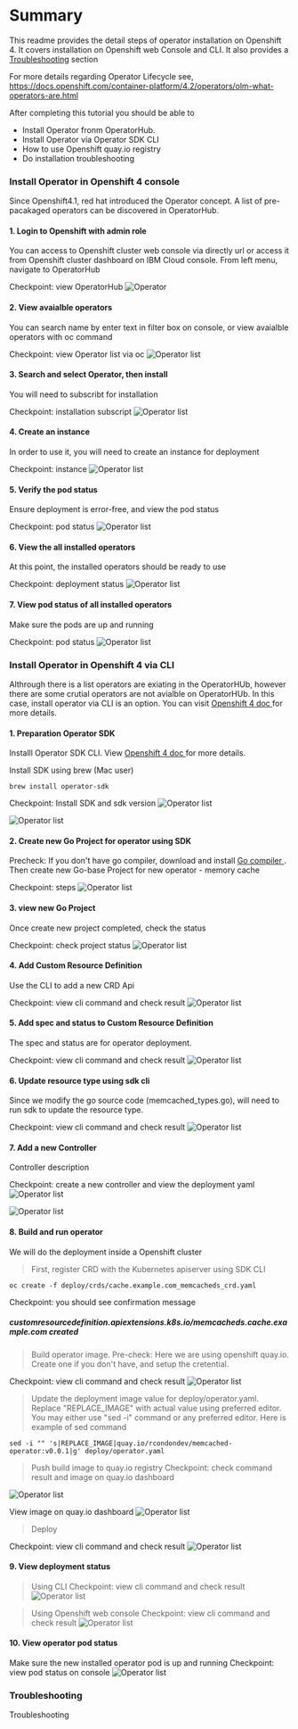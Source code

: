 # Summary

This readme provides the detail steps of operator installation on Openshift 4. It covers installation on Openshift web Console and CLI. It also provides a [Troubleshooting](#troubleshooting) section

For more details regarding Operator Lifecycle see, https://docs.openshift.com/container-platform/4.2/operators/olm-what-operators-are.html

After completing this tutorial you should be able to

- Install Operator fronm OperatorHub.
- Install Operator via Operator SDK CLI
- How to use Openshift quay.io registry
- Do installation troubleshooting

### Install Operator in Openshift 4 console
Since Openshift4.1, red hat introduced the Operator concept. A list of pre-pacakaged operators can be discovered in OperatorHub.

#### 1. Login to Openshift with admin role
You can access to Openshift cluster web console via directly url or access it from Openshift cluster dashboard on IBM Cloud console. From left menu, navigate to OperatorHub

Checkpoint: view OperatorHub
![Operator](images/operator-hub.png)

#### 2. View avaialble operators
You can search name by enter text in filter box on console, or view avaialble operators with oc command

Checkpoint: view Operator list via oc
![Operator list](images/operator-list-cli.png)

#### 3. Search and select Operator, then install
You will need to subscribt for installation

Checkpoint: installation subscript
![Operator list](images/operator-subscript.png)

#### 4. Create an instance
In order to use it, you will need to create an instance for deployment 

Checkpoint: instance
![Operator list](images/create-instance.png)

#### 5. Verify the pod status
Ensure deployment is error-free, and view the pod status 

Checkpoint: pod status
![Operator list](images/operator-pod-status.png)

#### 6. View the all installed operators
At this point, the installed operators should be ready to use

Checkpoint: deployment status
![Operator list](images/view-installed-operators-console.png)

#### 7. View pod status of all installed operators
Make sure the pods are up and running

Checkpoint: pod status
![Operator list](images/view-operator-pods.png)

### Install Operator in Openshift 4 via CLI
Althrough there is a list operators are exiating in the OperatorHUb, however there are some crutial operators are not avialble on OperatorHUb. In this case, install operator via CLI is an option.
You can visit <a href="https://docs.openshift.com/container-platform/4.2/operators/olm-what-operators-are.html" target="_blank">Openshift 4 doc </a> for more details.

#### 1. Preparation Operator SDK
Installl Operator SDK CLI. View <a href="https://docs.openshift.com/container-platform/4.3/operators/operator_sdk/osdk-getting-started.html" target="_blank">Openshift 4 doc </a> for more details.

Install SDK using brew (Mac user)
```
brew install operator-sdk
```
Checkpoint: Install SDK and sdk version
![Operator list](images/install-operator-sdk.png)

![Operator list](images/operator-sdk-version.png)

#### 2. Create new Go Project for operator using SDK
Precheck: If you don't have go compiler, download and install <a href="https://golang.org/doc/install" target="_blank"> Go compiler </a>. Then create new Go-base Project for new operator - memory cache

Checkpoint: steps
![Operator list](images/new-operator-go-project.png)

#### 3. view new Go Project
Once create new project completed, check the status

Checkpoint: check project status
![Operator list](images/verify-operator-project-created.png)

#### 4. Add Custom Resource Definition
Use the CLI to add a new CRD Api

Checkpoint: view cli command and check result
![Operator list](images/add-crd-api.png)

#### 5. Add spec and status to Custom Resource Definition
The spec and status are for operator deployment.

Checkpoint: view cli command and check result
![Operator list](images/add-spec-status-crd.png)

#### 6. Update resource type using sdk cli
Since we modify the go source code (memcached_types.go), will need to run sdk to update the resource type.

Checkpoint: view cli command and check result
![Operator list](images/update-generated-code.png)

#### 7. Add a new Controller
Controller description

Checkpoint: create a new controller and view the deployment yaml
![Operator list](images/add-new-controller.png)

![Operator list](images/view-new-controller-yaml-list.png)

#### 8. Build and run operator
We will do the deployment inside a Openshift cluster
> First, register CRD with the Kubernetes apiserver using SDK CLI
```
oc create -f deploy/crds/cache.example.com_memcacheds_crd.yaml
```
Checkpoint: you should see confirmation message 
##### customresourcedefinition.apiextensions.k8s.io/memcacheds.cache.example.com created

> Build operator image.
Pre-check: Here we are using openshift quay.io. Create one if you don't have, and setup the cretential.

Checkpoint: view cli command and check result
![Operator list](images/build-operator-image2.png)

> Update the deployment image value for deploy/operator.yaml.
Replace "REPLACE_IMAGE" with actual value using preferred editor. You may either use "sed -i" command or any preferred editor. Here is example of sed command

```
sed -i "" 's|REPLACE_IMAGE|quay.io/rcondondev/memcached-operator:v0.0.1|g' deploy/operator.yaml
```

> Push build image to quay.io registry
Checkpoint: check command result and image on quay.io dashboard

![Operator list](images/push-image-quayio.png)

View image on quay.io dashboard
![Operator list](images/check-image-push-status.png)

> Deploy

Checkpoint: view cli command and check result
![Operator list](images/deploy-operator.png)

#### 9. View deployment status
> Using CLI
Checkpoint: view cli command and check result
![Operator list](images/view-operator-deployment.png)

> Using Openshift web console
Checkpoint: view cli command and check result
![Operator list](images/view-deployment-console.png)

#### 10. View operator pod status
Make sure the new installed operator pod is up and running
Checkpoint: view pod status on console
![Operator list](images/view-pod-status-console.png)

### Troubleshooting
Troubleshooting
